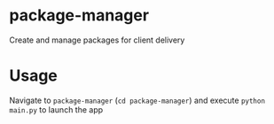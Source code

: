 # package-manager
Create and manage packages for client delivery


# Usage
Navigate to `package-manager` (`cd package-manager`)
and execute `python main.py` to launch the app
